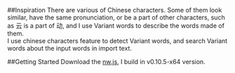 ##Inspiration
There are various of Chinese characters. Some of them look similar, have the same pronunciation, or be a part of other characters, such as 云 is a part of 动, and I use Variant words to describe the words made of them.    
I use chinese characters feature to detect Variant words, and search Variant words about the input words in import text.

##Getting Started
Download the [nw.js](https://github.com/nwjs/nw.js), I build in v0.10.5-x64 version.